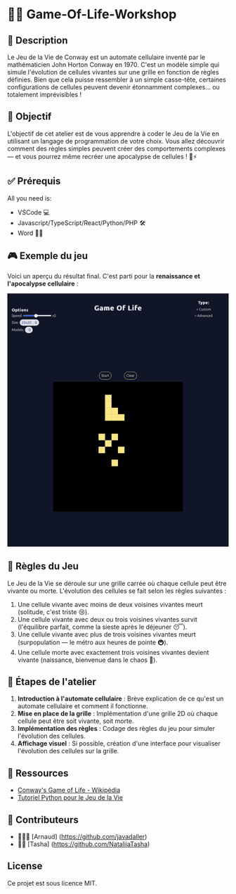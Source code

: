 # 🧑‍💻 Game-Of-Life-Workshop

## 📝 Description

Le Jeu de la Vie de Conway est un automate cellulaire inventé par le mathématicien John Horton Conway en 1970. C'est un modèle simple qui simule l'évolution de cellules vivantes sur une grille en fonction de règles définies. Bien que cela puisse ressembler à un simple casse-tête, certaines configurations de cellules peuvent devenir étonnamment complexes... ou totalement imprévisibles !

## 🎯 Objectif

L'objectif de cet atelier est de vous apprendre à coder le Jeu de la Vie en utilisant un langage de programmation de votre choix. Vous allez découvrir comment des règles simples peuvent créer des comportements complexes — et vous pourrez même recréer une apocalypse de cellules ! 🧬⚡

## ✅ Prérequis

All you need is:

* VSCode 💻
* Javascript/TypeScript/React/Python/PHP  🛠️
* Word 🧑‍💻

## 🎮 Exemple du jeu

Voici un aperçu du résultat final. C'est parti pour la **renaissance et l'apocalypse cellulaire** :

![Conway's Game of Life](src/img/RPReplay_Final1726477792-ezgif.com-crop.gif)

## 🧩 Règles du Jeu

Le Jeu de la Vie se déroule sur une grille carrée où chaque cellule peut être vivante ou morte. L'évolution des cellules se fait selon les règles suivantes :

1. Une cellule vivante avec moins de deux voisines vivantes meurt (solitude, c'est triste 😢).
2. Une cellule vivante avec deux ou trois voisines vivantes survit (l'équilibre parfait, comme la sieste après le déjeuner 😴).
3. Une cellule vivante avec plus de trois voisines vivantes meurt (surpopulation — le métro aux heures de pointe 🚇).
4. Une cellule morte avec exactement trois voisines vivantes devient vivante (naissance, bienvenue dans le chaos 🌱).

## 🚀 Étapes de l'atelier

1. **Introduction à l'automate cellulaire** : Brève explication de ce qu'est un automate cellulaire et comment il fonctionne.
2. **Mise en place de la grille** : Implémentation d'une grille 2D où chaque cellule peut être soit vivante, soit morte.
3. **Implémentation des règles** : Codage des règles du jeu pour simuler l'évolution des cellules.
4. **Affichage visuel** : Si possible, création d'une interface pour visualiser l'évolution des cellules sur la grille.


## 🔗 Ressources

- [Conway's Game of Life - Wikipédia](https://fr.wikipedia.org/wiki/Jeu_de_la_vie)
- [Tutoriel Python pour le Jeu de la Vie](https://github.com/mon-exemple/python-game-of-life)

## 👥 Contributeurs

- 🧔🏻‍♂️ [Arnaud] (https://github.com/javadaller)
- 👦🏻 [Tasha] (https://github.com/NataliiaTasha)

## License

Ce projet est sous licence MIT.


